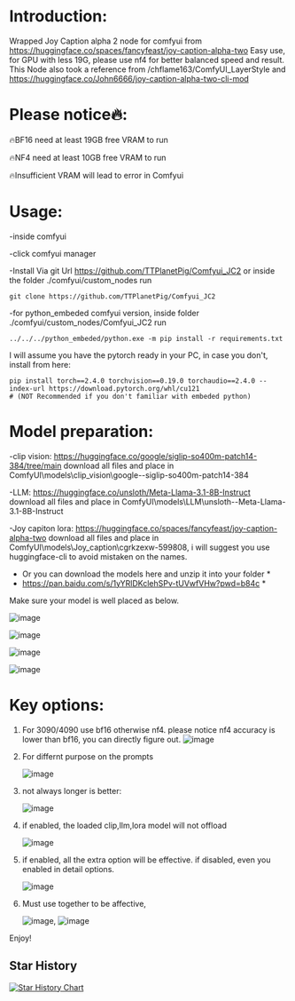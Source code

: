 # Introduction:

Wrapped Joy Caption alpha 2 node for comfyui from https://huggingface.co/spaces/fancyfeast/joy-caption-alpha-two
Easy use, for GPU with less 19G, please use nf4 for better balanced speed and result.
This Node also took a reference from /chflame163/ComfyUI_LayerStyle and https://huggingface.co/John6666/joy-caption-alpha-two-cli-mod
# Please notice🔥:
🔥BF16 need at least 19GB free VRAM to run

🔥NF4 need at least 10GB free VRAM to run

🔥Insufficient VRAM will lead to error in Comfyui


# Usage:
-inside comfyui

-click comfyui manager

-Install Via git Url https://github.com/TTPlanetPig/Comfyui_JC2 or inside the folder ./comfyui/custom_nodes run 
```shell
git clone https://github.com/TTPlanetPig/Comfyui_JC2
```
-for python_embeded comfyui version, inside folder ./comfyui/custom_nodes/Comfyui_JC2 run 
```shell
../../../python_embeded/python.exe -m pip install -r requirements.txt
```

I will assume you have the pytorch ready in your PC, in case you don't, install from here: 
```shell
pip install torch==2.4.0 torchvision==0.19.0 torchaudio==2.4.0 --index-url https://download.pytorch.org/whl/cu121  
# (NOT Recommended if you don't familiar with embeded python)
```
# Model preparation:

-clip vision: https://huggingface.co/google/siglip-so400m-patch14-384/tree/main download all files and place in ComfyUI\models\clip_vision\google--siglip-so400m-patch14-384

-LLM: https://huggingface.co/unsloth/Meta-Llama-3.1-8B-Instruct download all files and place in ComfyUI\models\LLM\unsloth--Meta-Llama-3.1-8B-Instruct

-Joy capiton lora: https://huggingface.co/spaces/fancyfeast/joy-caption-alpha-two download all files and place in ComfyUI\models\Joy_caption\cgrkzexw-599808, i will suggest you use huggingface-cli to avoid mistaken on the names.

* Or you can download the models here and unzip it into your folder *
* https://pan.baidu.com/s/1yYRlDKclehSPv-tUVwfVHw?pwd=b84c *

Make sure your model is well placed as below.

![image](https://github.com/user-attachments/assets/4675b67c-38f8-4d6a-9785-607215038337)

![image](https://github.com/user-attachments/assets/9ae0a410-539e-49c5-a1b4-4434da02dc28)

![image](https://github.com/user-attachments/assets/2d17e8d2-42af-4040-9cf9-019eb25464e0)

![image](https://github.com/user-attachments/assets/aeba0145-81c7-4c86-a31c-bbb9c317cad8)



# Key options:
1. For 3090/4090 use bf16 otherwise nf4. please notice nf4 accuracy is lower than bf16, you can directly figure out.
   ![image](https://github.com/user-attachments/assets/8001e70b-cea3-4971-a8c2-f483a2c4f91c) 
3. For differnt purpose on the prompts
   
   ![image](https://github.com/user-attachments/assets/110f25f6-ea25-4395-b698-c0ec358940ae)
5. not always longer is better:
   
   ![image](https://github.com/user-attachments/assets/05e8cfbe-f983-4c8e-813a-761779d0ba4e)
7. if enabled, the loaded clip,llm,lora model will not offload
   
   ![image](https://github.com/user-attachments/assets/804d3326-0f44-4cd2-98c9-56e174e552c1)
9. if enabled, all the extra option will be effective. if disabled, even you enabled in detail options.
    
    ![image](https://github.com/user-attachments/assets/6cb00a63-a1e6-4502-87ff-b99800d37912)
11. Must use together to be affective,
    
    ![image](https://github.com/user-attachments/assets/16d11016-6ff1-4d62-90ca-c3d820af4cd3),
    ![image](https://github.com/user-attachments/assets/6fe8dbd4-affe-4753-b10e-aa4120ab5149)



Enjoy!

## Star History

<a href="https://star-history.com/#TTPlanetPig/Comfyui_JC2&Date">
 <picture>
   <source media="(prefers-color-scheme: dark)" srcset="https://api.star-history.com/svg?repos=TTPlanetPig/Comfyui_JC2&type=Date&theme=dark" />
   <source media="(prefers-color-scheme: light)" srcset="https://api.star-history.com/svg?repos=TTPlanetPig/Comfyui_JC2&type=Date" />
   <img alt="Star History Chart" src="https://api.star-history.com/svg?repos=TTPlanetPig/Comfyui_JC2&type=Date" />
 </picture>
</a>



